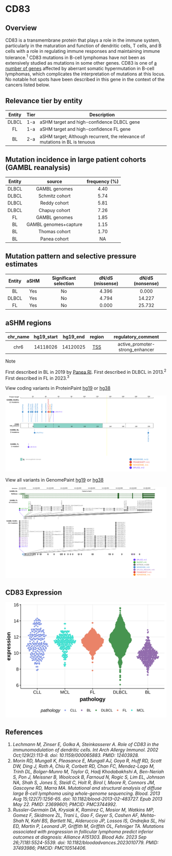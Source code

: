 # CD83
## Overview

CD83 is a transmembrane protein that plays a role in the immune system, particularly in the maturation and function of dendritic cells, T cells, and B cells with a role in regulating immune responses and maintaining immune tolerance.<sup>1</sup> CD83 mutations in B-cell lymphomas have not been as extensively studied as mutations in some other genes. CD83 is one of [a number of genes](https://github.com/morinlab/LLMPP/wiki/ashm) affected by aberrant somatic hypermutation in B-cell lymphomas, which complicates the interpretation of mutations at this locus. No notable hot spots have been described in this gene in the context of the cancers listed below. 

## Relevance tier by entity

|Entity|Tier|Description                           |
|:------:|:----:|--------------------------------------|
|DLBCL |1-a | aSHM target and high-confidence DLBCL gene            |
|FL    |1-a | aSHM target and high-confidence FL gene               |
|BL    |2-a | aSHM target; Although recurrent, the relevance of mutations in BL is tenuous |

## Mutation incidence in large patient cohorts (GAMBL reanalysis)

|Entity|source               |frequency (%)|
|:------:|:---------------------:|:-------------:|
|DLBCL |GAMBL genomes        |4.40         |
|DLBCL |Schmitz cohort       |5.74         |
|DLBCL |Reddy cohort         |5.81         |
|DLBCL |Chapuy cohort        |7.26         |
|FL    |GAMBL genomes        |1.85         |
|BL    |GAMBL genomes+capture|1.15         |
|BL    |Thomas cohort        |1.70         |
|BL    |Panea cohort         |  NA         |

## Mutation pattern and selective pressure estimates

|Entity|aSHM|Significant selection|dN/dS (missense)|dN/dS (nonsense)|
|:------:|:----:|:---------------------:|:----------------:|:----------------:|
|BL    |Yes |No                   |4.396           | 0.000          |
|DLBCL |Yes |No                   |4.794           |14.227          |
|FL    |Yes |No                   |0.000           |25.732          |

## aSHM regions

|chr_name|hg19_start|hg19_end|region                                                                                   |regulatory_comment             |
|:--------:|:----------:|:--------:|:-----------------------------------------------------------------------------------------:|:-------------------------------:|
|chr6    |14118026  |14120025|[TSS](https://genome.ucsc.edu/s/rdmorin/GAMBL%20hg19?position=chr6%3A14118026%2D14120025)|active_promoter-strong_enhancer|

> [!NOTE]
> First described in BL in 2019 by [Panea RI](https://pubmed.ncbi.nlm.nih.gov/31558468). First described in DLBCL in 2013.<sup>2</sup> First described in FL in 2023.<sup>3</sup>


View coding variants in ProteinPaint [hg19](https://morinlab.github.io/LLMPP/GAMBL/CD83_protein.html)  or [hg38](https://morinlab.github.io/LLMPP/GAMBL/CD83_protein_hg38.html)

![image](images/proteinpaint/CD83_NM_004233.svg)

View all variants in GenomePaint [hg19](https://morinlab.github.io/LLMPP/GAMBL/CD83.html)  or [hg38](https://morinlab.github.io/LLMPP/GAMBL/CD83_hg38.html)

![image](images/proteinpaint/CD83.svg)

## CD83 Expression
![image](images/gene_expression/CD83_by_pathology.svg)

## References
1. *Lechmann M, Zinser E, Golka A, Steinkasserer A. Role of CD83 in the immunomodulation of dendritic cells. Int Arch Allergy Immunol. 2002 Oct;129(2):113-8. doi: 10.1159/000065883. PMID: 12403928.*
2. *Morin RD, Mungall K, Pleasance E, Mungall AJ, Goya R, Huff RD, Scott DW, Ding J, Roth A, Chiu R, Corbett RD, Chan FC, Mendez-Lago M, Trinh DL, Bolger-Munro M, Taylor G, Hadj Khodabakhshi A, Ben-Neriah S, Pon J, Meissner B, Woolcock B, Farnoud N, Rogic S, Lim EL, Johnson NA, Shah S, Jones S, Steidl C, Holt R, Birol I, Moore R, Connors JM, Gascoyne RD, Marra MA. Mutational and structural analysis of diffuse large B-cell lymphoma using whole-genome sequencing. Blood. 2013 Aug 15;122(7):1256-65. doi: 10.1182/blood-2013-02-483727. Epub 2013 May 22. PMID: 23699601; PMCID: PMC3744992.*
3. *Russler-Germain DA, Krysiak K, Ramirez C, Mosior M, Watkins MP, Gomez F, Skidmore ZL, Trani L, Gao F, Geyer S, Cashen AF, Mehta-Shah N, Kahl BS, Bartlett NL, Alderuccio JP, Lossos IS, Ondrejka SL, Hsi ED, Martin P, Leonard JP, Griffith M, Griffith OL, Fehniger TA. Mutations associated with progression in follicular lymphoma predict inferior outcomes at diagnosis: Alliance A151303. Blood Adv. 2023 Sep 26;7(18):5524-5539. doi: 10.1182/bloodadvances.2023010779. PMID: 37493986; PMCID: PMC10514406.*
<!-- ORIGIN: morinMutationalStructuralAnalysis2013 -->
